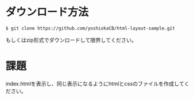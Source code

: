 # ダウンロード方法

```
$ git clone https://github.com/yoshiokaCB/html-layout-sample.git
```

もしくはzip形式でダウンロードして限界してください。

# 課題

index.htmlを表示し、同じ表示になるようにhtmlとcssのファイルを作成してください。

